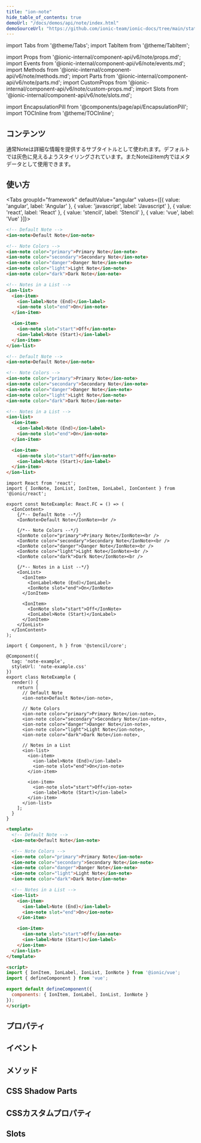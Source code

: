 ```yaml
---
title: "ion-note"
hide_table_of_contents: true
demoUrl: "/docs/demos/api/note/index.html"
demoSourceUrl: "https://github.com/ionic-team/ionic-docs/tree/main/static/demos/api/note/index.html"
---
```

import Tabs from '@theme/Tabs';
import TabItem from '@theme/TabItem';

import Props from '@ionic-internal/component-api/v6/note/props.md';
import Events from '@ionic-internal/component-api/v6/note/events.md';
import Methods from '@ionic-internal/component-api/v6/note/methods.md';
import Parts from '@ionic-internal/component-api/v6/note/parts.md';
import CustomProps from '@ionic-internal/component-api/v6/note/custom-props.md';
import Slots from '@ionic-internal/component-api/v6/note/slots.md';

<head>
  <title>ion-note: Note Text Elements for iOS and Android Ionic Apps</title>
  <meta name="description" content="ion-notesは、一般的に詳細な情報を提供するテキスト要素です。iOSおよびAndroidのIonicアプリでnotesをどのように使用し、どのようにスタイリングできるかをご紹介します。" />
</head>

import EncapsulationPill from '@components/page/api/EncapsulationPill';
import TOCInline from '@theme/TOCInline';

<EncapsulationPill type="shadow" />

<h2 className="table-of-contents__title">コンテンツ</h2>

<TOCInline
  toc={toc}
  maxHeadingLevel={2}
/>



通常Noteは詳細な情報を提供するサブタイトルとして使われます。デフォルトでは灰色に見えるようスタイリングされています。またNoteはitem内ではメタデータとして使用できます。




## 使い方

<Tabs groupId="framework" defaultValue="angular" values={[{ value: 'angular', label: 'Angular' }, { value: 'javascript', label: 'Javascript' }, { value: 'react', label: 'React' }, { value: 'stencil', label: 'Stencil' }, { value: 'vue', label: 'Vue' }]}>

<TabItem value="angular">

```html
<!-- Default Note -->
<ion-note>Default Note</ion-note>

<!-- Note Colors -->
<ion-note color="primary">Primary Note</ion-note>
<ion-note color="secondary">Secondary Note</ion-note>
<ion-note color="danger">Danger Note</ion-note>
<ion-note color="light">Light Note</ion-note>
<ion-note color="dark">Dark Note</ion-note>

<!-- Notes in a List -->
<ion-list>
  <ion-item>
    <ion-label>Note (End)</ion-label>
    <ion-note slot="end">On</ion-note>
  </ion-item>

  <ion-item>
    <ion-note slot="start">Off</ion-note>
    <ion-label>Note (Start)</ion-label>
  </ion-item>
</ion-list>
```


</TabItem>


<TabItem value="javascript">

```html
<!-- Default Note -->
<ion-note>Default Note</ion-note>

<!-- Note Colors -->
<ion-note color="primary">Primary Note</ion-note>
<ion-note color="secondary">Secondary Note</ion-note>
<ion-note color="danger">Danger Note</ion-note>
<ion-note color="light">Light Note</ion-note>
<ion-note color="dark">Dark Note</ion-note>

<!-- Notes in a List -->
<ion-list>
  <ion-item>
    <ion-label>Note (End)</ion-label>
    <ion-note slot="end">On</ion-note>
  </ion-item>

  <ion-item>
    <ion-note slot="start">Off</ion-note>
    <ion-label>Note (Start)</ion-label>
  </ion-item>
</ion-list>
```


</TabItem>


<TabItem value="react">

```tsx
import React from 'react';
import { IonNote, IonList, IonItem, IonLabel, IonContent } from '@ionic/react';

export const NoteExample: React.FC = () => (
  <IonContent>
    {/*-- Default Note --*/}
    <IonNote>Default Note</IonNote><br />

    {/*-- Note Colors --*/}
    <IonNote color="primary">Primary Note</IonNote><br />
    <IonNote color="secondary">Secondary Note</IonNote><br />
    <IonNote color="danger">Danger Note</IonNote><br />
    <IonNote color="light">Light Note</IonNote><br />
    <IonNote color="dark">Dark Note</IonNote><br />

    {/*-- Notes in a List --*/}
    <IonList>
      <IonItem>
        <IonLabel>Note (End)</IonLabel>
        <IonNote slot="end">On</IonNote>
      </IonItem>

      <IonItem>
        <IonNote slot="start">Off</IonNote>
        <IonLabel>Note (Start)</IonLabel>
      </IonItem>
    </IonList>
  </IonContent>
);
```

</TabItem>


<TabItem value="stencil">

```tsx
import { Component, h } from '@stencil/core';

@Component({
  tag: 'note-example',
  styleUrl: 'note-example.css'
})
export class NoteExample {
  render() {
    return [
      // Default Note
      <ion-note>Default Note</ion-note>,

      // Note Colors
      <ion-note color="primary">Primary Note</ion-note>,
      <ion-note color="secondary">Secondary Note</ion-note>,
      <ion-note color="danger">Danger Note</ion-note>,
      <ion-note color="light">Light Note</ion-note>,
      <ion-note color="dark">Dark Note</ion-note>,

      // Notes in a List
      <ion-list>
        <ion-item>
          <ion-label>Note (End)</ion-label>
          <ion-note slot="end">On</ion-note>
        </ion-item>

        <ion-item>
          <ion-note slot="start">Off</ion-note>
          <ion-label>Note (Start)</ion-label>
        </ion-item>
      </ion-list>
    ];
  }
}
```


</TabItem>


<TabItem value="vue">

```html
<template>
  <!-- Default Note -->
  <ion-note>Default Note</ion-note>

  <!-- Note Colors -->
  <ion-note color="primary">Primary Note</ion-note>
  <ion-note color="secondary">Secondary Note</ion-note>
  <ion-note color="danger">Danger Note</ion-note>
  <ion-note color="light">Light Note</ion-note>
  <ion-note color="dark">Dark Note</ion-note>

  <!-- Notes in a List -->
  <ion-list>
    <ion-item>
      <ion-label>Note (End)</ion-label>
      <ion-note slot="end">On</ion-note>
    </ion-item>

    <ion-item>
      <ion-note slot="start">Off</ion-note>
      <ion-label>Note (Start)</ion-label>
    </ion-item>
  </ion-list>
</template>

<script>
import { IonItem, IonLabel, IonList, IonNote } from '@ionic/vue';
import { defineComponent } from 'vue';

export default defineComponent({
  components: { IonItem, IonLabel, IonList, IonNote }
});
</script>
```


</TabItem>

</Tabs>

## プロパティ
<Props />

## イベント
<Events />

## メソッド
<Methods />

## CSS Shadow Parts
<Parts />

## CSSカスタムプロパティ
<CustomProps />

## Slots
<Slots />